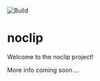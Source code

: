 ![Build](https://github.com/VDP-noclip/noclip/actions/workflows/build.yml/badge.svg?branch=develop)

# noclip

Welcome to the noclip project!

More info coming soon ...
